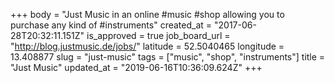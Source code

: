 +++
body = "Just Music in an online #music #shop allowing you to purchase any kind of #instruments"
created_at = "2017-06-28T20:32:11.151Z"
is_approved = true
job_board_url = "http://blog.justmusic.de/jobs/"
latitude = 52.5040465
longitude = 13.408877
slug = "just-music"
tags = ["music", "shop", "instruments"]
title = "Just Music"
updated_at = "2019-06-16T10:36:09.624Z"
+++
